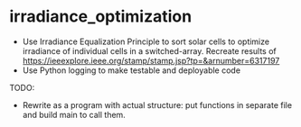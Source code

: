 # irradiance_optimization

- Use Irradiance Equalization Principle to sort solar cells to optimize irradiance of individual cells in a switched-array. Recreate results of https://ieeexplore.ieee.org/stamp/stamp.jsp?tp=&arnumber=6317197
- Use Python logging to make testable and deployable code

TODO:
- Rewrite as a program with actual structure: put functions in separate file and build main to call them. 
